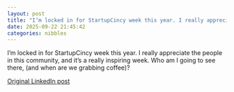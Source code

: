 ```yaml
---
layout: post
title: "I’m locked in for StartupCincy week this year. I really appreciate the people in this community, and it’s a really inspiring week. Who am I going to see there, (and when are we grabbing coffee)?"
date: 2025-09-22 21:45:42
categories: nibbles
---
```


I’m locked in for StartupCincy week this year. I really appreciate the people in this community, and it’s a really inspiring week. Who am I going to see there, (and when are we grabbing coffee)?

[Original LinkedIn post](https://www.linkedin.com/feed/update/urn%3Ali%3Ashare%3A7376008822332522496)

